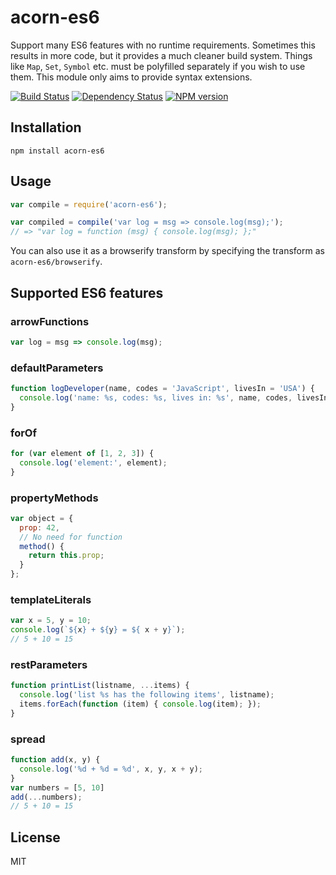 # acorn-es6

Support many ES6 features with no runtime requirements.  Sometimes this results in more code, but it provides a much cleaner build system.  Things like `Map`, `Set`, `Symbol` etc. must be polyfilled separately if you wish to use them.  This module only aims to provide syntax extensions.

[![Build Status](https://img.shields.io/travis/ForbesLindesay/acorn-es6/master.svg)](https://travis-ci.org/ForbesLindesay/acorn-es6)
[![Dependency Status](https://img.shields.io/gemnasium/ForbesLindesay/acorn-es6.svg)](https://gemnasium.com/ForbesLindesay/acorn-es6)
[![NPM version](https://img.shields.io/npm/v/acorn-es6.svg)](https://www.npmjs.org/package/acorn-es6)

## Installation

    npm install acorn-es6

## Usage

```js
var compile = require('acorn-es6');

var compiled = compile('var log = msg => console.log(msg);');
// => "var log = function (msg) { console.log(msg); };"
```

You can also use it as a browserify transform by specifying the transform as `acorn-es6/browserify`.

## Supported ES6 features

### arrowFunctions

```js
var log = msg => console.log(msg);
```

### defaultParameters

```js
function logDeveloper(name, codes = 'JavaScript', livesIn = 'USA') {
  console.log('name: %s, codes: %s, lives in: %s', name, codes, livesIn);
}
```

### forOf

```js
for (var element of [1, 2, 3]) {
  console.log('element:', element);
}
```

### propertyMethods

```js
var object = {
  prop: 42,
  // No need for function
  method() {
    return this.prop;
  }
};
```

### templateLiterals

```js
var x = 5, y = 10;
console.log(`${x} + ${y} = ${ x + y}`);
// 5 + 10 = 15
```

### restParameters

```js
function printList(listname, ...items) {
  console.log('list %s has the following items', listname);
  items.forEach(function (item) { console.log(item); });
}
```

### spread

```js
function add(x, y) {
  console.log('%d + %d = %d', x, y, x + y);
}
var numbers = [5, 10]
add(...numbers);
// 5 + 10 = 15
```

## License

  MIT
